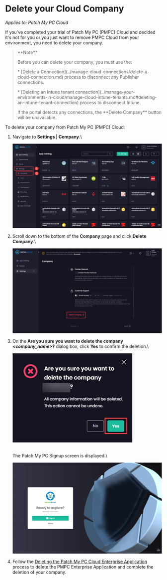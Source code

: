 # Delete your Cloud Company

_Applies to: Patch My PC Cloud_

If you've completed your trial of Patch My PC (PMPC) Cloud and decided it's not for you or you just want to remove PMPC Cloud from your environment, you need to delete your company.

<blockquote class="wp-block-quote">
<p>**Note**</p>
<p>Before you can delete your company, you must use the:</p>
<p>* [Delete a Connection](../manage-cloud-connections/delete-a-cloud-connection.md) process to disconnect any Publisher connections.</p>
<p>* [Deleting an Intune tenant connection](../manage-your-environments-in-cloud/manage-cloud-intune-tenants.md#deleting-an-intune-tenant-connection) process to disconnect Intune.</p>
<p>If the portal detects any connections, the **Delete Company** button will be unavailable.</p>
</blockquote>

To delete your company from Patch My PC (PMPC) Cloud:

1.  Navigate to **Settings | Company**.\


    ![Navigating to "Settings | Company"](/_images/image-(597).png "Navigating to “Settings | Company”")


2.  Scroll down to the bottom of the **Company** page and click **Delete Company**.\


    ![Scrolling down to the bottom of the "Company" page and clicking "Delete Company."](/_images/image-(598).png "Scrolling down to the bottom of the &#x22;Company&#x22; page and clicking &#x22;Delete Company.&#x22;")
3.  On the **Are you sure you want to delete the company <**_**company\_name**_**>?** dialog box, click **Yes** to confirm the deletion.\


    ![](/_images/image-(799).png)

    \
    The Patch My PC Signup screen is displayed.\


    ![Patch My PC Signup screen](/_images/image-(800).png "Patch My PC Signup screen")


4. Follow the [Deleting the Patch My PC Cloud Enterprise Application](../delete-the-patch-my-pc-cloud-enterprise-application.md) process to delete the PMPC Enterprise Application and complete the deletion of your company.